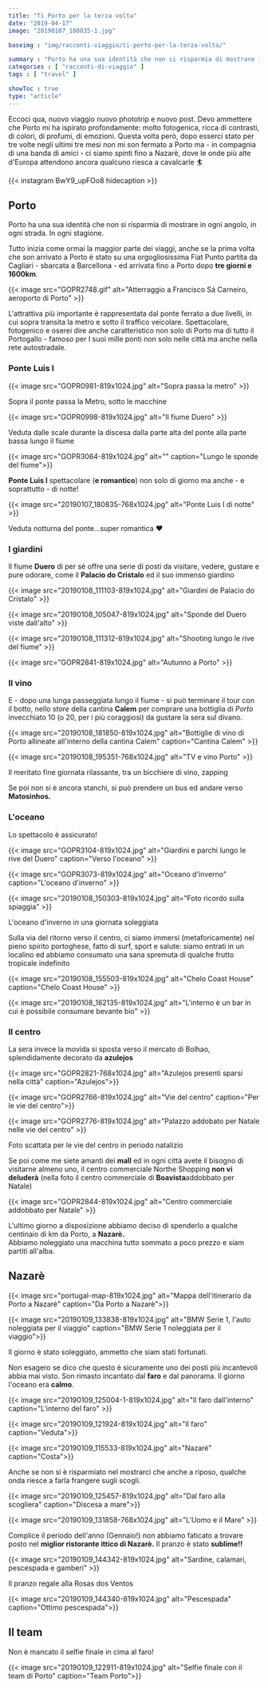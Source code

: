 ```yaml
---
title: "Ti Porto per la terza volta"
date: "2019-04-17"
image: "20190107_180835-1.jpg"

baseimg : "img/racconti-viaggio/ti-porto-per-la-terza-volta/"

summary : "Porto ha una sua identità che non si risparmia di mostrare in ogni angolo, in ogni strada. In ogni stagione. Tutto inizia come ormai la maggior parte dei viaggi, anche se la prima volta che son arrivato a Porto è stato su una orgogliosissima Fiat Punto partita da Cagliari - sbarcata a Barcellona - ed arrivata fino a Porto dopo <strong>tre giorni e 1600km."
categories : [ "racconti-di-viaggio" ]
tags : [ "travel" ]

showToc : true
type: "article"
---
```


Eccoci qua, nuovo viaggio nuovo phototrip e nuovo post. Devo ammettere che Porto mi ha ispirato profondamente: molto fotogenica, ricca di contrasti, di colori, di profumi, di emozioni. Questa volta però, dopo esserci stato per tre volte negli ultimi tre mesi non mi son fermato a Porto ma - in compagnia di una banda di amici - ci siamo spinti fino a Nazarè, dove le onde più alte d'Europa attendono ancora qualcuno riesca a cavalcarle 🏄

{{< instagram BwY9_upFOo8 hidecaption >}}

## Porto

Porto ha una sua identità che non si risparmia di mostrare in ogni angolo, in ogni strada. In ogni stagione.

Tutto inizia come ormai la maggior parte dei viaggi, anche se la prima volta che son arrivato a Porto è stato su una orgogliosissima Fiat Punto partita da Cagliari - sbarcata a Barcellona - ed arrivata fino a Porto dopo **tre giorni e 1600km**.

{{< image src="GOPR2748.gif" alt="Atterraggio a Francisco Sá Carneiro, aeroporto di Porto" >}}

L'attrattiva più importante è rappresentata dal ponte ferrato a due livelli, in cui sopra transita la metro e sotto il traffico veicolare. Spettacolare, fotogenico e oserei dire anche caratteristico non solo di Porto ma di tutto il Portogallo - famoso per I suoi mille ponti non solo nelle città ma anche nella rete autostradale.

### Ponte Luis I

{{< image src="GOPR0981-819x1024.jpg" alt="Sopra passa la metro" >}}

Sopra il ponte passa la Metro, sotto le macchine

{{< image src="GOPR0998-819x1024.jpg" alt="Il fiume Duero" >}}

Veduta dalle scale durante la discesa dalla parte alta del ponte alla parte bassa lungo il fiume

{{< image src="GOPR3064-819x1024.jpg" alt="" caption="Lungo le sponde del fiume">}}

**Ponte Luis I** spettacolare (**e romantico**) non solo di giorno ma anche - e soprattutto - di notte!

{{< image src="20190107_180835-768x1024.jpg" alt="Ponte Luis I di notte" >}}

Veduta notturna del ponte...super romantica ❤️

### I giardini

Il fiume **Duero** di per sè offre una serie di posti da visitare, vedere, gustare e pure odorare, come il **Palacio do Cristalo** ed il suo immenso giardino

{{< image src="20190108_111103-819x1024.jpg" alt="Giardini de Palacio do Cristalo" >}}

{{< image src="20190108_105047-819x1024.jpg" alt="Sponde del Duero viste dall'alto" >}}

{{< image src="20190108_111312-819x1024.jpg" alt="Shooting lungo le rive del fiume" >}}

{{< image src="GOPR2841-819x1024.jpg" alt="Autunno a Porto" >}}

### Il vino

E - dopo una lunga passeggiata lungo il fiume - si può terminare il tour con il botto, nello _store_ della cantina **Calem** per comprare una bottiglia di _Porto_ invecchiato 10 (o 20, per i più coraggiosi) da gustare la sera sul divano.

{{< image src="20190108_181850-819x1024.jpg" alt="Bottiglie di vino di Porto allineate all'interno della cantina Calem" caption="Cantina Calem" >}}

{{< image src="20190108_195351-768x1024.jpg" alt="TV e vino Porto" >}}

Il meritato fine giornata rilassante, tra un bicchiere di vino, zapping

Se poi non si è ancora stanchi, si può prendere un bus ed andare verso **Matosinhos.**

### L'oceano

Lo spettacolo è assicurato!

{{< image src="GOPR3104-819x1024.jpg" alt="Giardini e parchi lungo le rive del Duero" caption="Verso l'oceano" >}}


{{< image src="GOPR3073-819x1024.jpg" alt="Oceano d'inverno" caption="L'oceano d'inverno" >}}

{{< image src="20190108_150303-819x1024.jpg" alt="Foto ricordo sulla spiaggia" >}}

L'oceano d'inverno in una giornata soleggiata

Sulla via del ritorno verso il centro, ci siamo immersi (metaforicamente) nel pieno spirito portoghese, fatto di surf, sport e salute: siamo entrati in un localino ed abbiamo consumato una sana spremuta di qualche frutto tropicale indefinito

{{< image src="20190108_155503-819x1024.jpg" alt="Chelo Coast House" caption="Chelo Coast House" >}}

{{< image src="20190108_162135-819x1024.jpg" alt="L'interno è un bar in cui è possibile consumare bevante bio" >}}

### Il centro

La sera invece la movida si sposta verso il mercato di Bolhao, splendidamente decorato da **azulejos**

{{< image src="GOPR2821-768x1024.jpg" alt="Azulejos presenti sparsi nella città" caption="Azulejos">}}

{{< image src="GOPR2766-819x1024.jpg" alt="Vie del centro" caption="Per le vie del centro">}}

{{< image src="GOPR2776-819x1024.jpg" alt="Palazzo addobato per Natale nelle vie del centro" >}}

Foto scattata per le vie del centro in periodo natalizio

Se poi come me siete amanti dei **mall** ed in ogni città avete il bisogno di visitarne almeno uno, il centro commerciale Northe Shopping **non vi deluderà** (nella foto il centro commerciale di **Boavista**addobbato per Natale)

{{< image src="GOPR2844-819x1024.jpg" alt="Centro commerciale addobbato per Natale" >}}

L'ultimo giorno a disposizione abbiamo deciso di spenderlo a qualche centinaio di km da Porto, a **Nazarè.**  
Abbiamo noleggiato una macchina tutto sommato a poco prezzo e siam partiti all'alba.

## Nazarè

{{< image src="portugal-map-819x1024.jpg" alt="Mappa dell'itinerario da Porto a Nazarè" caption="Da Porto a Nazarè">}}

{{< image src="20190109_133838-819x1024.jpg" alt="BMW Serie 1, l'auto noleggiata per il viaggio" caption="BMW Serie 1 noleggiata per il viaggio">}}

Il giorno è stato soleggiato, ammetto che siam stati fortunati.

Non esagero se dico che questo è sicuramente uno dei posti più incantevoli abbia mai visto. Son rimasto incantato dal **faro** e dal panorama. Il giorno l'oceano era **calmo**.

{{< image src="20190109_125004-1-819x1024.jpg" alt="Il faro dall'interno" caption="L'interno del faro" >}}

{{< image src="20190109_121924-819x1024.jpg" alt="Il faro" caption="Veduta">}}


{{< image src="20190109_115533-819x1024.jpg" alt="Nazarè" caption="Costa">}}

Anche se non si è risparmiato nel mostrarci che anche a riposo, qualche onda riesce a farla frangere sugli scogli.

{{< image src="20190109_125457-819x1024.jpg" alt="Dal faro alla scogliera" caption="Discesa a mare">}}

{{< image src="20190109_131858-768x1024.jpg" alt="L'Uomo e il Mare" >}}

Complice il periodo dell'anno (Gennaio!) non abbiamo faticato a trovare posto nel **miglior ristorante ittico di Nazarè.** Il pranzo è stato **sublime!!**

{{< image src="20190109_144342-819x1024.jpg" alt="Sardine, calamari, pescespada e gamberi" >}}

Il pranzo regale alla Rosas dos Ventos

{{< image src="20190109_144340-819x1024.jpg" alt="Pescespada" caption="Ottimo pescespada">}}

## Il team

Non è mancato il selfie finale in cima al faro!

{{< image src="20190109_122911-819x1024.jpg" alt="Selfie finale con il team di Porto" caption="Team Porto">}}
